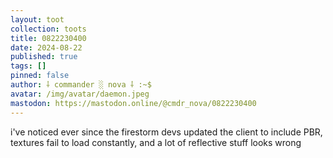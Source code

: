 ```yaml
---
layout: toot
collection: toots
title: 0822230400
date: 2024-08-22
published: true
tags: []
pinned: false
author: ⸸ commander ░ nova ⸸ :~$
avatar: /img/avatar/daemon.jpeg
mastodon: https://mastodon.online/@cmdr_nova/0822230400
---
```


i've noticed ever since the firestorm devs updated the client to include PBR, textures fail to load constantly, and a lot of reflective stuff looks wrong
